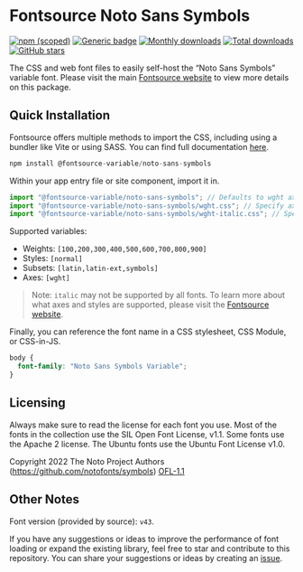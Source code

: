 # Fontsource Noto Sans Symbols

[![npm (scoped)](https://img.shields.io/npm/v/@fontsource-variable/noto-sans-symbols?color=brightgreen)](https://www.npmjs.com/package/@fontsource-variable/noto-sans-symbols) [![Generic badge](https://img.shields.io/badge/fontsource-passing-brightgreen)](https://github.com/fontsource/fontsource) [![Monthly downloads](https://badgen.net/npm/dm/@fontsource-variable/noto-sans-symbols)](https://github.com/fontsource/fontsource) [![Total downloads](https://badgen.net/npm/dt/@fontsource-variable/noto-sans-symbols)](https://github.com/fontsource/fontsource) [![GitHub stars](https://img.shields.io/github/stars/fontsource/fontsource.svg?style=social&label=Star)](https://github.com/fontsource/fontsource/stargazers)

The CSS and web font files to easily self-host the “Noto Sans Symbols” variable font. Please visit the main [Fontsource website](https://fontsource.org/fonts/noto-sans-symbols) to view more details on this package.

## Quick Installation

Fontsource offers multiple methods to import the CSS, including using a bundler like Vite or using SASS. You can find full documentation [here](https://fontsource.org/docs/getting-started/introduction).

```javascript
npm install @fontsource-variable/noto-sans-symbols
```

Within your app entry file or site component, import it in.

```javascript
import "@fontsource-variable/noto-sans-symbols"; // Defaults to wght axis
import "@fontsource-variable/noto-sans-symbols/wght.css"; // Specify axis
import "@fontsource-variable/noto-sans-symbols/wght-italic.css"; // Specify axis and style
```

Supported variables:
- Weights: `[100,200,300,400,500,600,700,800,900]`
- Styles: `[normal]`
- Subsets: `[latin,latin-ext,symbols]`
- Axes: `[wght]`

> Note: `italic` may not be supported by all fonts. To learn more about what axes and styles are supported, please visit the [Fontsource website](https://fontsource.org/fonts/noto-sans-symbols).

Finally, you can reference the font name in a CSS stylesheet, CSS Module, or CSS-in-JS.

```css
body {
  font-family: "Noto Sans Symbols Variable";
}
```

## Licensing
Always make sure to read the license for each font you use. Most of the fonts in the collection use the SIL Open Font License, v1.1. Some fonts use the Apache 2 license. The Ubuntu fonts use the Ubuntu Font License v1.0.

Copyright 2022 The Noto Project Authors (https://github.com/notofonts/symbols)
[OFL-1.1](https://openfontlicense.org)

## Other Notes
Font version (provided by source): `v43`.

If you have any suggestions or ideas to improve the performance of font loading or expand the existing library, feel free to star and contribute to this repository. You can share your suggestions or ideas by creating an [issue](https://github.com/fontsource/fontsource/issues).